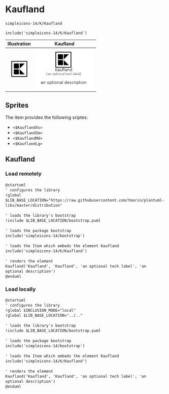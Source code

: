 # Kaufland


```text
simpleicons-14/K/Kaufland
```

```text
include('simpleicons-14/K/Kaufland')
```



| Illustration | Kaufland |
| :---: | :---: |
| ![illustration for Illustration](../../simpleicons-14/K/Kaufland.png) | ![illustration for Kaufland](../../simpleicons-14/K/Kaufland.Local.png) |



## Sprites
The item provides the following sriptes:

- `<$KauflandXs>`
- `<$KauflandSm>`
- `<$KauflandMd>`
- `<$KauflandLg>`





## Kaufland

### Load remotely
```plantuml
@startuml
' configures the library
!global $LIB_BASE_LOCATION="https://raw.githubusercontent.com/tmorin/plantuml-libs/master/distribution"

' loads the library's bootstrap
!include $LIB_BASE_LOCATION/bootstrap.puml

' loads the package bootstrap
include('simpleicons-14/bootstrap')

' loads the Item which embeds the element Kaufland
include('simpleicons-14/K/Kaufland')

' renders the element
Kaufland('Kaufland', 'Kaufland', 'an optional tech label', 'an optional description')
@enduml
```

### Load locally
```plantuml
@startuml
' configures the library
!global $INCLUSION_MODE="local"
!global $LIB_BASE_LOCATION="../.."

' loads the library's bootstrap
!include $LIB_BASE_LOCATION/bootstrap.puml

' loads the package bootstrap
include('simpleicons-14/bootstrap')

' loads the Item which embeds the element Kaufland
include('simpleicons-14/K/Kaufland')

' renders the element
Kaufland('Kaufland', 'Kaufland', 'an optional tech label', 'an optional description')
@enduml
```

